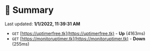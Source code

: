 # 📖 Summary
Last updated: **1/1/2022, 11:39:31 AM**

- `GET` [https://uptimerfree.tk](https://uptimerfree.tk) - **Up** (4163ms)
- `GET` [https://monitoruptimer.tk](https://monitoruptimer.tk) - **Down** (255ms)

